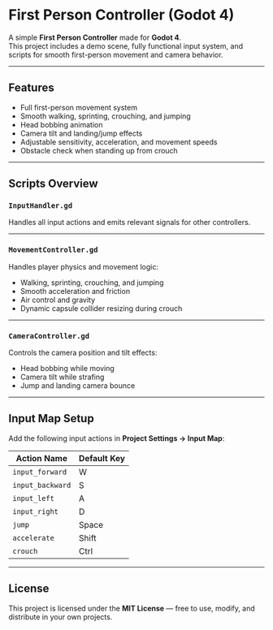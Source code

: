 # First Person Controller (Godot 4)

A simple **First Person Controller** made for **Godot 4**.  
This project includes a demo scene, fully functional input system, and scripts for smooth first-person movement and camera behavior.

---

## Features

- Full first-person movement system  
- Smooth walking, sprinting, crouching, and jumping  
- Head bobbing animation  
- Camera tilt and landing/jump effects  
- Adjustable sensitivity, acceleration, and movement speeds  
- Obstacle check when standing up from crouch  

---

## Scripts Overview

### `InputHandler.gd`
Handles all input actions and emits relevant signals for other controllers.  

---

### `MovementController.gd`
Handles player physics and movement logic:  
- Walking, sprinting, crouching, and jumping  
- Smooth acceleration and friction  
- Air control and gravity  
- Dynamic capsule collider resizing during crouch  

---

### `CameraController.gd`
Controls the camera position and tilt effects:  
- Head bobbing while moving  
- Camera tilt while strafing  
- Jump and landing camera bounce  

---

## Input Map Setup

Add the following input actions in **Project Settings → Input Map**:

| Action Name     | Default Key |
|-----------------|--------------|
| `input_forward` | W |
| `input_backward`| S |
| `input_left`    | A |
| `input_right`   | D |
| `jump`          | Space |
| `accelerate`    | Shift |
| `crouch`        | Ctrl |

---

## License

This project is licensed under the **MIT License** — free to use, modify, and distribute in your own projects.


